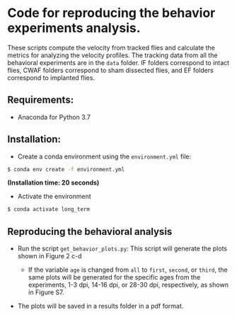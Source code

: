 # Code for reproducing the behavior experiments analysis.

These scripts compute the velocity from tracked flies and calculate the metrics for analyzing the velocity profiles.
The tracking data from all the behavioral experiments are in the ```data``` folder. IF folders correspond to intact flies, CWAF folders correspond to sham dissected flies, and EF folders correspond to implanted flies. 

## Requirements:
- Anaconda for Python 3.7

## Installation:

- Create a conda environment using the ```environment.yml``` file:
```bash
$ conda env create -f environment.yml
```
**(Installation time: 20 seconds)**

- Activate the environment
```bash
$ conda activate long_term
```

## Reproducing the behavioral analysis
- Run the script ```get_behavior_plots.py```: This script will generate the plots shown in Figure 2 c-d
    - If the variable ```age``` is changed from ```all``` to ```first```, ```second```, or ```third```, the same plots will be generated for the specific ages from the experiments, 1-3 dpi, 14-16 dpi, or 28-30 dpi, respectively, as shown in Figure S7.

- The plots will be saved in a results folder in a pdf format.
